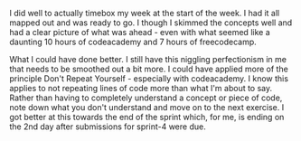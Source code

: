 I did well to actually timebox my week at the start of the week. I had it all mapped out and was ready to go. I though I skimmed the concepts well and had a clear picture of what was ahead - even with what seemed like a daunting 10 hours of codeacademy and 7 hours of freecodecamp.

What I could have done better. I still have this niggling perfectionism in me that needs to be smoothed out a bit more. I could have applied more of the principle Don't Repeat Yourself - especially with codeacademy. I know this applies to not repeating lines of code more than what I'm about to say. Rather than having to completely understand a concept or piece of code, note down what you don't understand and move on to the next exercise. I got better at this towards the end of the sprint which, for me, is ending on the 2nd day after submissions for sprint-4 were due. 
